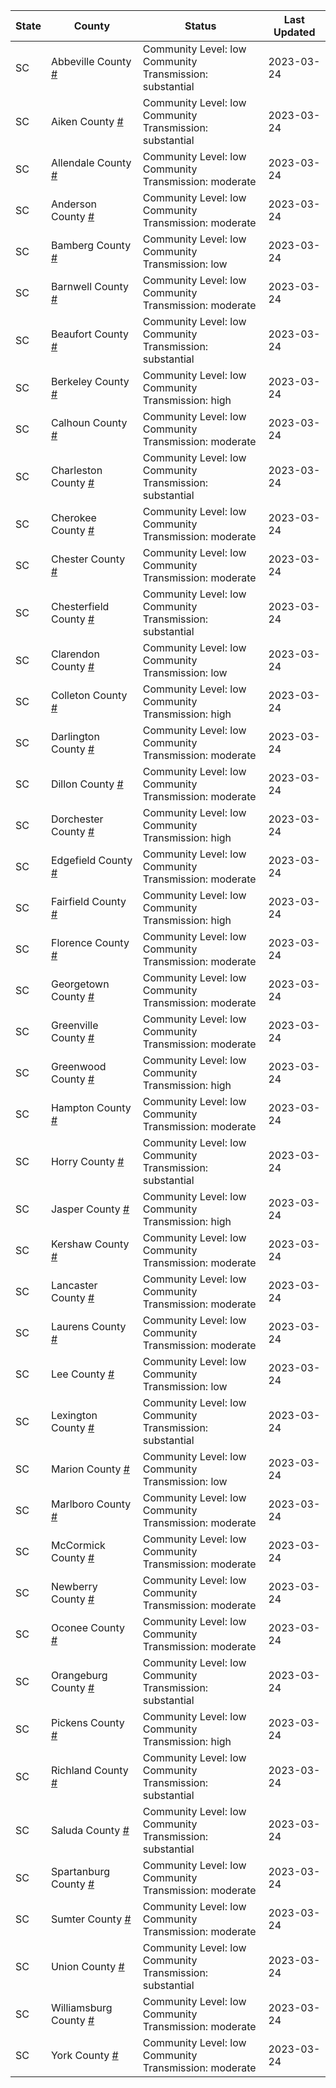 State | County | Status | Last Updated
--- | --- | --- | --- 
SC | Abbeville County <a href="#abbeville_county">#</a> | <a name="abbeville_county"></a>Community Level: low<br/>Community Transmission: substantial | 2023-03-24
SC | Aiken County <a href="#aiken_county">#</a> | <a name="aiken_county"></a>Community Level: low<br/>Community Transmission: substantial | 2023-03-24
SC | Allendale County <a href="#allendale_county">#</a> | <a name="allendale_county"></a>Community Level: low<br/>Community Transmission: moderate | 2023-03-24
SC | Anderson County <a href="#anderson_county">#</a> | <a name="anderson_county"></a>Community Level: low<br/>Community Transmission: moderate | 2023-03-24
SC | Bamberg County <a href="#bamberg_county">#</a> | <a name="bamberg_county"></a>Community Level: low<br/>Community Transmission: low | 2023-03-24
SC | Barnwell County <a href="#barnwell_county">#</a> | <a name="barnwell_county"></a>Community Level: low<br/>Community Transmission: moderate | 2023-03-24
SC | Beaufort County <a href="#beaufort_county">#</a> | <a name="beaufort_county"></a>Community Level: low<br/>Community Transmission: substantial | 2023-03-24
SC | Berkeley County <a href="#berkeley_county">#</a> | <a name="berkeley_county"></a>Community Level: low<br/>Community Transmission: high | 2023-03-24
SC | Calhoun County <a href="#calhoun_county">#</a> | <a name="calhoun_county"></a>Community Level: low<br/>Community Transmission: moderate | 2023-03-24
SC | Charleston County <a href="#charleston_county">#</a> | <a name="charleston_county"></a>Community Level: low<br/>Community Transmission: substantial | 2023-03-24
SC | Cherokee County <a href="#cherokee_county">#</a> | <a name="cherokee_county"></a>Community Level: low<br/>Community Transmission: moderate | 2023-03-24
SC | Chester County <a href="#chester_county">#</a> | <a name="chester_county"></a>Community Level: low<br/>Community Transmission: moderate | 2023-03-24
SC | Chesterfield County <a href="#chesterfield_county">#</a> | <a name="chesterfield_county"></a>Community Level: low<br/>Community Transmission: substantial | 2023-03-24
SC | Clarendon County <a href="#clarendon_county">#</a> | <a name="clarendon_county"></a>Community Level: low<br/>Community Transmission: low | 2023-03-24
SC | Colleton County <a href="#colleton_county">#</a> | <a name="colleton_county"></a>Community Level: low<br/>Community Transmission: high | 2023-03-24
SC | Darlington County <a href="#darlington_county">#</a> | <a name="darlington_county"></a>Community Level: low<br/>Community Transmission: moderate | 2023-03-24
SC | Dillon County <a href="#dillon_county">#</a> | <a name="dillon_county"></a>Community Level: low<br/>Community Transmission: moderate | 2023-03-24
SC | Dorchester County <a href="#dorchester_county">#</a> | <a name="dorchester_county"></a>Community Level: low<br/>Community Transmission: high | 2023-03-24
SC | Edgefield County <a href="#edgefield_county">#</a> | <a name="edgefield_county"></a>Community Level: low<br/>Community Transmission: moderate | 2023-03-24
SC | Fairfield County <a href="#fairfield_county">#</a> | <a name="fairfield_county"></a>Community Level: low<br/>Community Transmission: high | 2023-03-24
SC | Florence County <a href="#florence_county">#</a> | <a name="florence_county"></a>Community Level: low<br/>Community Transmission: moderate | 2023-03-24
SC | Georgetown County <a href="#georgetown_county">#</a> | <a name="georgetown_county"></a>Community Level: low<br/>Community Transmission: moderate | 2023-03-24
SC | Greenville County <a href="#greenville_county">#</a> | <a name="greenville_county"></a>Community Level: low<br/>Community Transmission: moderate | 2023-03-24
SC | Greenwood County <a href="#greenwood_county">#</a> | <a name="greenwood_county"></a>Community Level: low<br/>Community Transmission: high | 2023-03-24
SC | Hampton County <a href="#hampton_county">#</a> | <a name="hampton_county"></a>Community Level: low<br/>Community Transmission: moderate | 2023-03-24
SC | Horry County <a href="#horry_county">#</a> | <a name="horry_county"></a>Community Level: low<br/>Community Transmission: substantial | 2023-03-24
SC | Jasper County <a href="#jasper_county">#</a> | <a name="jasper_county"></a>Community Level: low<br/>Community Transmission: high | 2023-03-24
SC | Kershaw County <a href="#kershaw_county">#</a> | <a name="kershaw_county"></a>Community Level: low<br/>Community Transmission: moderate | 2023-03-24
SC | Lancaster County <a href="#lancaster_county">#</a> | <a name="lancaster_county"></a>Community Level: low<br/>Community Transmission: moderate | 2023-03-24
SC | Laurens County <a href="#laurens_county">#</a> | <a name="laurens_county"></a>Community Level: low<br/>Community Transmission: moderate | 2023-03-24
SC | Lee County <a href="#lee_county">#</a> | <a name="lee_county"></a>Community Level: low<br/>Community Transmission: low | 2023-03-24
SC | Lexington County <a href="#lexington_county">#</a> | <a name="lexington_county"></a>Community Level: low<br/>Community Transmission: substantial | 2023-03-24
SC | Marion County <a href="#marion_county">#</a> | <a name="marion_county"></a>Community Level: low<br/>Community Transmission: low | 2023-03-24
SC | Marlboro County <a href="#marlboro_county">#</a> | <a name="marlboro_county"></a>Community Level: low<br/>Community Transmission: moderate | 2023-03-24
SC | McCormick County <a href="#mccormick_county">#</a> | <a name="mccormick_county"></a>Community Level: low<br/>Community Transmission: moderate | 2023-03-24
SC | Newberry County <a href="#newberry_county">#</a> | <a name="newberry_county"></a>Community Level: low<br/>Community Transmission: moderate | 2023-03-24
SC | Oconee County <a href="#oconee_county">#</a> | <a name="oconee_county"></a>Community Level: low<br/>Community Transmission: moderate | 2023-03-24
SC | Orangeburg County <a href="#orangeburg_county">#</a> | <a name="orangeburg_county"></a>Community Level: low<br/>Community Transmission: substantial | 2023-03-24
SC | Pickens County <a href="#pickens_county">#</a> | <a name="pickens_county"></a>Community Level: low<br/>Community Transmission: high | 2023-03-24
SC | Richland County <a href="#richland_county">#</a> | <a name="richland_county"></a>Community Level: low<br/>Community Transmission: substantial | 2023-03-24
SC | Saluda County <a href="#saluda_county">#</a> | <a name="saluda_county"></a>Community Level: low<br/>Community Transmission: substantial | 2023-03-24
SC | Spartanburg County <a href="#spartanburg_county">#</a> | <a name="spartanburg_county"></a>Community Level: low<br/>Community Transmission: moderate | 2023-03-24
SC | Sumter County <a href="#sumter_county">#</a> | <a name="sumter_county"></a>Community Level: low<br/>Community Transmission: moderate | 2023-03-24
SC | Union County <a href="#union_county">#</a> | <a name="union_county"></a>Community Level: low<br/>Community Transmission: substantial | 2023-03-24
SC | Williamsburg County <a href="#williamsburg_county">#</a> | <a name="williamsburg_county"></a>Community Level: low<br/>Community Transmission: moderate | 2023-03-24
SC | York County <a href="#york_county">#</a> | <a name="york_county"></a>Community Level: low<br/>Community Transmission: moderate | 2023-03-24
